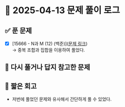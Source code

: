 # 📅 2025-04-13 문제 풀이 로그

## ✅ 푼 문제
- [x] [15666 - N과 M (12) (백준)]([문제 링크](https://www.acmicpc.net/problem/15666))  
  → 중복 조합과 집합을 이용하여 풀었다.

## 📝 다시 풀거나 답지 참고한 문제


## 🧠 짧은 회고

- 저번에 풀었던 문제와 유사해서 간단하게 풀 수 있었다.
